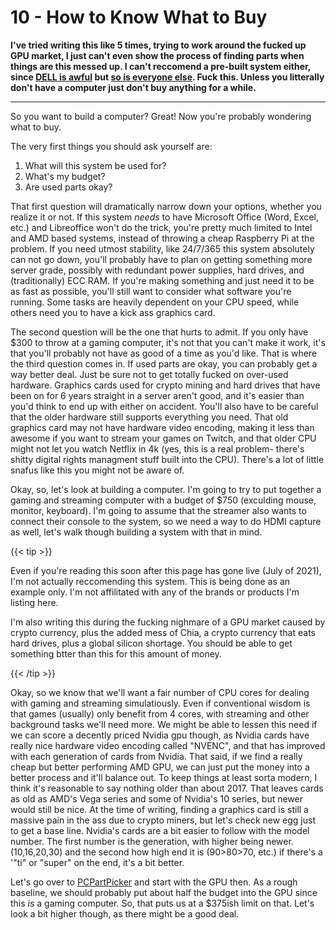 # 10 - How to Know What to Buy

<script>
    document.getElementById("hardwareMenu").open = true;
</script>
**I've tried writing this like 5 times, trying to work around the fucked up GPU market, I just can't even show the process of finding parts when things are this messed up. I can't reccomend a pre-built system either, since [DELL is awful](https://www.youtube.com/watch?v=4DMg6hUudHE) but [so is everyone else](https://www.youtube.com/watch?v=cKxBogvUe_c). Fuck this. Unless you litterally don't have a computer just don't buy anything for a while.**

---

So you want to build a computer? Great! Now you're probably wondering what to buy.

The very first things you should ask yourself are:

1. What will this system be used for?
2. What's my budget?
3. Are used parts okay?

That first question will dramatically narrow down your options, whether you realize it or not. If this system *needs* to have Microsoft Office (Word, Excel, etc.) and Libreoffice won't do the trick, you're pretty much limited to Intel and AMD based systems, instead of throwing a cheap Raspberry Pi at the problem. If you need utmost stability, like 24/7/365 this system absolutely can not go down, you'll probably have to plan on getting something more server grade, possibly with redundant power supplies, hard drives, and (traditionally) ECC RAM. If you're making something and just need it to be as fast as possible, you'll still want to consider what software you're running. Some tasks are heavily dependent on your CPU speed, while others need you to have a kick ass graphics card.

The second question will be the one that hurts to admit. If you only have $300 to throw at a gaming computer, it's not that you can't make it work, it's that you'll probably not have as good of a time as you'd like. That is where the third question comes in. If used parts are okay, you can probably get a way better deal. Just be sure not to get totally fucked on over-used hardware. Graphics cards used for crypto mining and hard drives that have been on for 6 years straight in a server aren't good, and it's easier than you'd think to end up with either on accident. You'll also have to be careful that the older hardware still supports everything you need. That old graphics card may not have hardware video encoding, making it less than awesome if you want to stream your games on Twitch, and that older CPU might not let you watch Netflix in 4k (yes, this is a real problem- there's shitty digital rights managment stuff built into the CPU). There's a lot of little snafus like this you might not be aware of.

Okay, so, let's look at building a computer. I'm going to try to put together a gaming and streaming computer with a budget of $750 (exculding mouse, monitor, keyboard). I'm going to assume that the streamer also wants to connect their console to the system, so we need a way to do HDMI capture as well, let's walk though building a system with that in mind.

{{< tip >}}

Even if you're reading this soon after this page has gone live (July of 2021), I'm not actually reccomending this system. This is being done as an example only. I'm not affilitated with any of the brands or products I'm listing here.

I'm also writing this during the fucking nighmare of a GPU market caused by crypto currency, plus the added mess of Chia, a crypto currency that eats hard drives, plus a global silicon shortage. You should be able to get something btter than this for this amount of money.

{{< /tip >}}

Okay, so we know that we'll want a fair number of CPU cores for dealing with gaming and streaming simulatiously. Even if conventional wisdom is that games (usually) only benefit from 4 cores, with streaming and other background tasks we'll need more. We might be able to lessen this need if we can score a decently priced Nvidia gpu though, as Nvidia cards have really nice hardware video encoding called "NVENC", and that has improved with each generation of cards from Nvidia. That said, if we find a really cheap but better performing AMD GPU, we can just put the money into a better process and it'll balance out. To keep things at least sorta modern, I think it's reasonable to say nothing older than about 2017. That leaves cards as old as AMD's Vega series and some of Nvidia's 10 series, but newer would still be nice. At the time of writing, finding a graphics card is still a massive pain in the ass due to crypto miners, but let's check new egg just to get a base line. Nvidia's cards are a bit easier to follow with the model number. The first number is the generation, with higher being newer. (10,16,20,30) and the second how high end it is (90>80>70, etc.) if there's a '"ti" or "super" on the end, it's a bit better.

Let's go over to [PCPartPicker](https://pcpartpicker.com) and start with the GPU then. As a rough baseline, we should probably put about half the budget into the GPU since this *is* a gaming computer. So, that puts us at a $375ish limit on that. Let's look a bit higher though, as there might be a good deal. 

